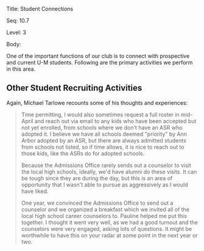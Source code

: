 Title:  Student Connections

Seq:    10.7

Level:  3

Body:

One of the important functions of our club is to connect with prospective and current U-M students. Following are the primary activities we perform in this area. 





## Other Student Recruiting Activities

Again, Michael Tarlowe recounts some of his thoughts and experiences:

> Time permitting, I would also sometimes request a full roster in mid-April and reach out via email to any kids who have been accepted but not yet enrolled, from schools where we don't have an ASR who adopted it. I believe we have all schools deemed "priority" by Ann Arbor adopted by an ASR, but there are always admitted students from schools not listed, so if time allows, it is nice to reach out to those kids, like the ASRs do for adopted schools. 
>
> Because the Admissions Office rarely sends out a counselor to visit the local high schools, ideally, we'd have alumni do these visits. It can be tough since they are during the day, but this is an area of opportunity that I wasn't able to pursue as aggressively as I would have liked.
>
> One year, we convinced the Admissions Office to send out a counselor and we organized a breakfast which we invited all of the local high school career counselors to. Pauline helped me put this together. I thought it went very well, as we had a good turnout and the counselors were very engaged, asking lots of questions. It might be worthwhile to have this on your radar at some point in the next year or two.
